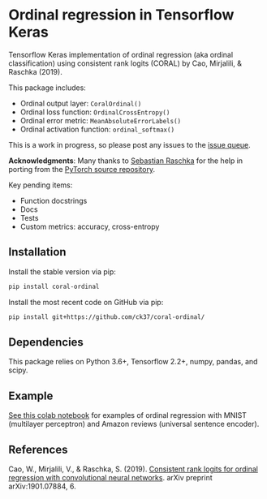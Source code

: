 # Ordinal regression in Tensorflow Keras


Tensorflow Keras implementation of ordinal regression (aka ordinal classification) using consistent rank logits (CORAL) by Cao, Mirjalili, & Raschka (2019).

This package includes:

  * Ordinal output layer: `CoralOrdinal()`
  * Ordinal loss function: `OrdinalCrossEntropy()`
  * Ordinal error metric: `MeanAbsoluteErrorLabels()`
  * Ordinal activation function: `ordinal_softmax()`

This is a work in progress, so please post any issues to the [issue queue](https://github.com/ck37/coral-ordinal/issues).

**Acknowledgments**: Many thanks to [Sebastian Raschka](https://github.com/rasbt) for the help in porting from the [PyTorch source repository](https://github.com/Raschka-research-group/coral-cnn/).

Key pending items:

  * Function docstrings
  * Docs
  * Tests
  * Custom metrics: accuracy, cross-entropy

## Installation

Install the stable version via pip:

```bash
pip install coral-ordinal
```

Install the most recent code on GitHub via pip:

```bash
pip install git+https://github.com/ck37/coral-ordinal/
```

## Dependencies

This package relies on Python 3.6+, Tensorflow 2.2+, numpy, pandas, and scipy.

## Example

[See this colab notebook](https://colab.research.google.com/drive/1AQl4XeqRRhd7l30bmgLVObKt5RFPHttn) for examples of ordinal regression with MNIST (multilayer perceptron) and Amazon reviews (universal sentence encoder).

## References

Cao, W., Mirjalili, V., & Raschka, S. (2019). [Consistent rank logits for ordinal regression with convolutional neural networks]( https://arxiv.org/abs/1901.07884). arXiv preprint arXiv:1901.07884, 6. 
